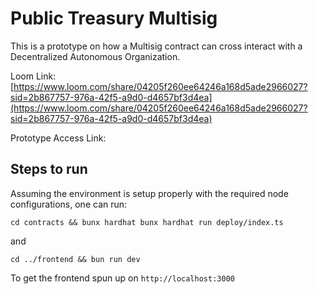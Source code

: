# Public Treasury Multisig
This is a prototype on how a Multisig contract can cross interact with a Decentralized Autonomous Organization.

Loom Link: [https://www.loom.com/share/04205f260ee64246a168d5ade2966027?sid=2b867757-976a-42f5-a9d0-d4657bf3d4ea](https://www.loom.com/share/04205f260ee64246a168d5ade2966027?sid=2b867757-976a-42f5-a9d0-d4657bf3d4ea)

Prototype Access Link: []()

## Steps to run
Assuming the environment is setup properly with the required node configurations, one can run:
```
cd contracts && bunx hardhat bunx hardhat run deploy/index.ts
```
and
```
cd ../frontend && bun run dev
```

To get the frontend spun up on `http://localhost:3000`


